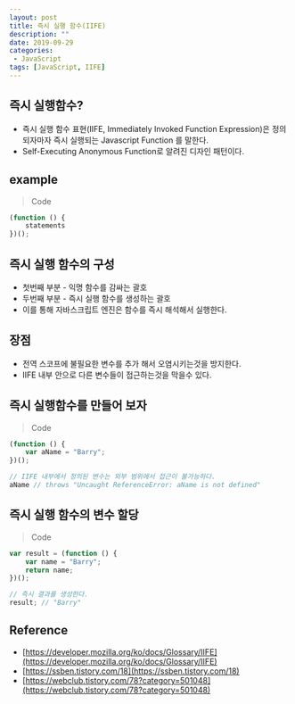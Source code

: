 ```yaml
---
layout: post
title: 즉시 실행 함수(IIFE)
description: ""
date: 2019-09-29
categories:
 - JavaScript
tags: [JavaScript, IIFE]
---
```


## 즉시 실행함수?

- 즉시 실행 함수 표현(IIFE, Immediately Invoked Function Expression)은 정의되자마자 즉시 실행되는 Javascript Function 를 말한다.
- Self-Executing Anonymous Function로 알려진 디자인 패턴이다.


## example

> Code

```javascript
(function () {
    statements
})();
```


## 즉시 실행 함수의 구성
- 첫번째 부분 - 익명 함수를 감싸는 괄호
- 두번째 부분 - 즉시 실행 함수를 생성하는 괄호
- 이를 통해 자바스크립트 엔진은 함수를 즉시 해석해서 실행한다.


## 장점
- 전역 스코프에 불필요한 변수를 추가 해서 오염시키는것을 방지한다.
- IIFE 내부 안으로 다른 변수들이 접근하는것을 막을수 있다.


## 즉시 실행함수를 만들어 보자

> Code

```javascript
(function () {
    var aName = "Barry";
})();

// IIFE 내부에서 정의된 변수는 외부 범위에서 접근이 불가능하다.
aName // throws "Uncaught ReferenceError: aName is not defined"
```


## 즉시 실행 함수의 변수 할당

> Code

```javascript
var result = (function () {
    var name = "Barry"; 
    return name; 
})(); 

// 즉시 결과를 생성한다.
result; // "Barry"
```

## Reference

- [https://developer.mozilla.org/ko/docs/Glossary/IIFE](https://developer.mozilla.org/ko/docs/Glossary/IIFE)
- [https://ssben.tistory.com/18](https://ssben.tistory.com/18)
- [https://webclub.tistory.com/78?category=501048](https://webclub.tistory.com/78?category=501048)
